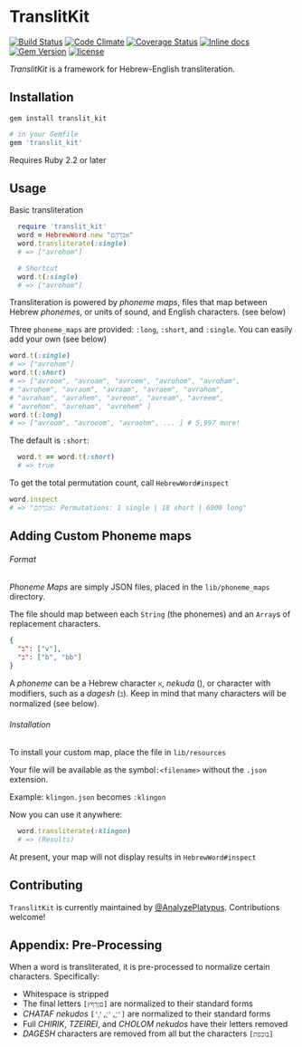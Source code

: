 # TranslitKit

[![Build Status](https://travis-ci.org/AnalyzePlatypus/TranslitKit.svg?branch=master)](https://travis-ci.org/AnalyzePlatypus/TranslitKit)
[![Code Climate](https://codeclimate.com/github/AnalyzePlatypus/TranslitKit/badges/gpa.svg)](https://codeclimate.com/github/AnalyzePlatypus/TranslitKit)
[![Coverage Status](https://coveralls.io/repos/github/AnalyzePlatypus/TranslitKit/badge.svg?branch=master)](https://coveralls.io/github/AnalyzePlatypus/TranslitKit?branch=master)
[![Inline docs](http://inch-ci.org/github/AnalyzePlatypus/TranslitKit.svg?branch=master)](http://inch-ci.org/github/AnalyzePlatypus/TranslitKit.svg?branch=master)
[![Gem Version](https://badge.fury.io/rb/translit_kit.svg)](https://rubygems.org/gems/translit_kit)
[![license](https://img.shields.io/github/license/mashape/apistatus.svg)](https://github.com/AnalyzePlatypus/TranslitKit/blob/master/MIT-LICENSE)

*TranslitKit* is a framework for Hebrew-English transliteration.

## Installation 

```shell
gem install translit_kit
```
```ruby
# in your Gemfile
gem 'translit_kit'
```
Requires Ruby 2.2 or later

## Usage 

Basic transliteration
```ruby
  require 'translit_kit'
  word = HebrewWord.new "אַברָהָם"
  word.transliterate(:single)
  # => ["avrohom"]

  # Shortcut
  word.t(:single)
  # => ["avrohom"]
```

Transliteration is powered by _phoneme maps_, files that map between Hebrew _phonemes_, or units of sound, and English characters. (see below)

Three `phoneme_maps` are provided: `:long`, `:short`, and `:single`.
You can easily add your own (see below)

```ruby
word.t(:single)
# => ["avrohom"]
word.t(:short)
# => ["avroom", "avroam", "avroem", "avrohom", "avroham",
# "avrohem", "avraom", "avraam", "avraem", "avrahom",
# "avraham", "avrahem", "avreom", "avream", "avreem",
# "avrehom", "avreham", "avrehem" ]
word.t(:long)
# => ["avroom", "avrooom", "avroohm", ... ] # 5,997 more!
```

The default is `:short`:
```ruby
  word.t == word.t(:short)
  # => true
```
To get the total permutation count, call `HebrewWord#inspect`
```ruby
word.inspect
# => "אַברָהָם: Permutations: 1 single | 18 short | 6000 long"
```

## Adding Custom Phoneme maps
###### Format
_Phoneme Maps_ are simply JSON files, placed in the `lib/phoneme_maps` directory.

The file should map between each `String` (the phonemes) and an `Array`s of replacement characters.

```json
{
  "ב": ["v"],
  "בּ": ["b", "bb"]
}
```

A _phoneme_ can be a Hebrew character `א`, _nekuda_ (`ָ`), or character with modifiers, such as a _dagesh_ (`בּ`). Keep in mind that many characters will be normalized (see below).

###### Installation
To install your custom map, place the file in `lib/resources`

Your file will be available as the symbol`:<filename>` without the `.json` extension.

Example: `klingon.json` becomes `:klingon`

Now you can use it anywhere:
```ruby
  word.transliterate(:klingon)
  # => (Results)
```

At present, your map will not display results in `HebrewWord#inspect`

## Contributing 
`TranslitKit` is currently maintained by [@AnalyzePlatypus](https://github.com/AnalyzePlatypus).
Contributions welcome!

## Appendix: Pre-Processing
When a word is transliterated, it is pre-processed to normalize certain characters.
Specifically:
* Whitespace is stripped
* The final letters `[םןךףץ]` are normalized to their standard forms 
* _CHATAF_ _nekudos_ `['ֲ','ֳ','ֱ']` are normalized to their standard forms
* Full _CHIRIK_, _TZEIREI_, and _CHOLOM_ _nekudos_ have their letters removed
* _DAGESH_ characters are removed from all but the characters `[בוכפת]`
